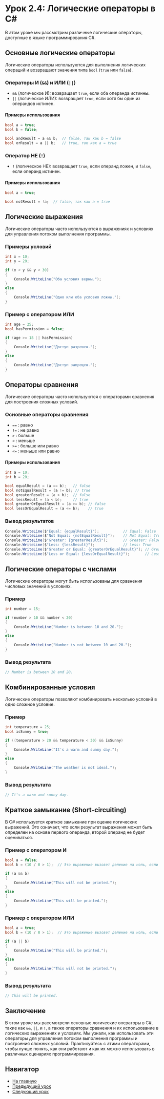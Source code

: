 # Урок 2.4: Логические операторы в C#

В этом уроке мы рассмотрим различные логические операторы, доступные в языке программирования C#.

## Основные логические операторы

Логические операторы используются для выполнения логических операций и возвращают значения типа `bool` (`true` или `false`).

### Операторы И (`&&`) и ИЛИ (`||`)

- `&&` (логическое И): возвращает `true`, если оба операнда истинны.
- `||` (логическое ИЛИ): возвращает `true`, если хотя бы один из операндов истинен.

#### Примеры использования

```csharp
bool a = true;
bool b = false;

bool andResult = a && b;  // false, так как b = false
bool orResult = a || b;   // true, так как a = true
```

### Оператор НЕ (`!`)

- `!` (логическое НЕ): возвращает `true`, если операнд ложен, и `false`, если операнд истинен.

#### Примеры использования

```csharp
bool a = true;

bool notResult = !a;  // false, так как a = true
```

## Логические выражения

Логические операторы часто используются в выражениях и условиях для управления потоком выполнения программы.

### Примеры условий

```csharp
int x = 10;
int y = 20;

if (x < y && y < 30)
{
    Console.WriteLine("Оба условия верны.");
}
else
{
    Console.WriteLine("Одно или оба условия ложны.");
}
```

### Пример с оператором ИЛИ

```csharp
int age = 25;
bool hasPermission = false;

if (age >= 18 || hasPermission)
{
    Console.WriteLine("Доступ разрешен.");
}
else
{
    Console.WriteLine("Доступ запрещен.");
}
```

## Операторы сравнения

Логические операторы часто используются с операторами сравнения для построения сложных условий.

### Основные операторы сравнения

- `==` : равно
- `!=` : не равно
- `>` : больше
- `<` : меньше
- `>=` : больше или равно
- `<=` : меньше или равно

#### Примеры использования

```csharp
int a = 10;
int b = 20;

bool equalResult = (a == b);   // false
bool notEqualResult = (a != b); // true
bool greaterResult = (a > b);  // false
bool lessResult = (a < b);     // true
bool greaterOrEqualResult = (a >= b); // false
bool lessOrEqualResult = (a <= b);    // true
```

### Вывод результатов

```csharp
Console.WriteLine($"Equal: {equalResult}");           // Equal: False
Console.WriteLine($"Not Equal: {notEqualResult}");    // Not Equal: True
Console.WriteLine($"Greater: {greaterResult}");       // Greater: False
Console.WriteLine($"Less: {lessResult}");             // Less: True
Console.WriteLine($"Greater or Equal: {greaterOrEqualResult}"); // Greater or Equal: False
Console.WriteLine($"Less or Equal: {lessOrEqualResult}");       // Less or Equal: True
```

## Логические операторы с числами

Логические операторы могут быть использованы для сравнения числовых значений в условиях.

### Пример

```csharp
int number = 15;

if (number > 10 && number < 20)
{
    Console.WriteLine("Number is between 10 and 20.");
}
else
{
    Console.WriteLine("Number is not between 10 and 20.");
}
```

### Вывод результата

```csharp
// Number is between 10 and 20.
```

## Комбинированные условия

Логические операторы позволяют комбинировать несколько условий в одно сложное условие.

### Пример

```csharp
int temperature = 25;
bool isSunny = true;

if ((temperature > 20 && temperature < 30) && isSunny)
{
    Console.WriteLine("It's a warm and sunny day.");
}
else
{
    Console.WriteLine("The weather is not ideal.");
}
```

### Вывод результата

```csharp
// It's a warm and sunny day.
```

## Краткое замыкание (Short-circuiting)

В C# используется краткое замыкание при оценке логических выражений. Это означает, что если результат выражения может быть определен на основе первого операнда, второй операнд не будет оцениваться.

### Пример с оператором И

```csharp
bool a = false;
bool b = (10 / 0 > 1);  // Это выражение вызовет деление на ноль, если будет оценено

if (a && b)
{
    Console.WriteLine("This will not be printed.");
}
else
{
    Console.WriteLine("This will be printed.");
}
```

### Пример с оператором ИЛИ

```csharp
bool a = true;
bool b = (10 / 0 > 1);  // Это выражение вызовет деление на ноль, если будет оценено

if (a || b)
{
    Console.WriteLine("This will be printed.");
}
else
{
    Console.WriteLine("This will not be printed.");
}
```

### Вывод результата

```csharp
// This will be printed.
```

## Заключение

В этом уроке мы рассмотрели основные логические операторы в C#, такие как `&&`, `||`, и `!`, а также операторы сравнения и их использование в логических выражениях и условиях. Мы узнали, как использовать эти операторы для управления потоком выполнения программы и построения сложных условий. Практикуйтесь с этими операторами, чтобы лучше понять, как они работают и как их можно использовать в различных сценариях программирования.

## Навигатор

- [На главную](../index.md)
- [Предыдущий урок](../B02_L03_Math/README.md)
- [Следующий урок](../B02_L05_Strings/README.md)